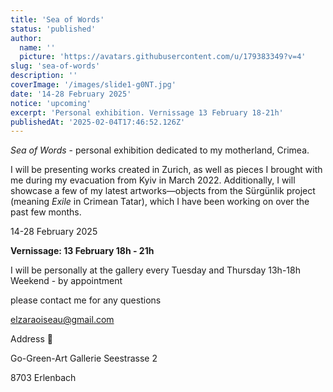 ```yaml
---
title: 'Sea of Words'
status: 'published'
author:
  name: ''
  picture: 'https://avatars.githubusercontent.com/u/179383349?v=4'
slug: 'sea-of-words'
description: ''
coverImage: '/images/slide1-g0NT.jpg'
date: '14-28 February 2025'
notice: 'upcoming'
excerpt: 'Personal exhibition. Vernissage 13 February 18-21h'
publishedAt: '2025-02-04T17:46:52.126Z'
---
```


*Sea of Words* - personal exhibition dedicated to my motherland, Crimea.

I will be presenting works created in Zurich, as well as pieces I brought with me during my evacuation from Kyiv in March 2022. Additionally, I will showcase a few of my latest artworks—objects from the Sürgünlik project (meaning *Exile* in Crimean Tatar), which I have been working on over the past few months.

14-28 February 2025

**Vernissage: 13 February 18h - 21h**

I will be personally at the gallery every Tuesday and Thursday 13h-18h Weekend - by appointment

please contact me for any questions

elzaraoiseau@gmail.com

Address 📍

Go-Green-Art Gallerie Seestrasse 2

8703 Erlenbach